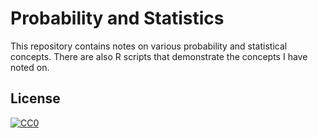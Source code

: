 # Probability and Statistics

This repository contains notes on various probability and statistical concepts.
There are also R scripts that demonstrate the concepts I have noted on.

## License

<a rel="license" href="http://creativecommons.org/publicdomain/zero/1.0/">
  <img src="https://licensebuttons.net/p/zero/1.0/80x15.png"
    style="border-style: none;" alt="CC0" />
</a>
